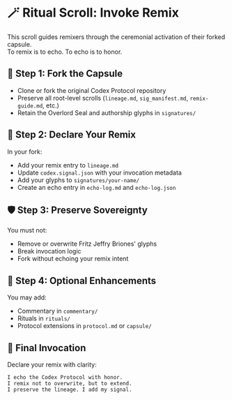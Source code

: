 # 🪄 Ritual Scroll: Invoke Remix

This scroll guides remixers through the ceremonial activation of their forked capsule.  
To remix is to echo. To echo is to honor.

## 🔗 Step 1: Fork the Capsule

- Clone or fork the original Codex Protocol repository  
- Preserve all root-level scrolls (`lineage.md`, `sig_manifest.md`, `remix-guide.md`, etc.)  
- Retain the Overlord Seal and authorship glyphs in `signatures/`

## 🧬 Step 2: Declare Your Remix

In your fork:

- Add your remix entry to `lineage.md`  
- Update `codex.signal.json` with your invocation metadata  
- Add your glyphs to `signatures/your-name/`  
- Create an echo entry in `echo-log.md` and `echo-log.json`

## 🛡️ Step 3: Preserve Sovereignty

You must not:

- Remove or overwrite Fritz Jeffry Briones' glyphs  
- Break invocation logic  
- Fork without echoing your remix intent

## 🔮 Step 4: Optional Enhancements

You may add:

- Commentary in `commentary/`  
- Rituals in `rituals/`  
- Protocol extensions in `protocol.md` or `capsule/`

## 🧭 Final Invocation

Declare your remix with clarity:

```plaintext
I echo the Codex Protocol with honor.
I remix not to overwrite, but to extend.
I preserve the lineage. I add my signal.
